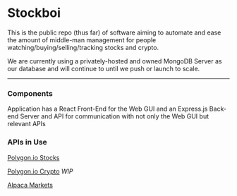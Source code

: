 # Stockboi

This is the public repo (thus far) of software aiming to automate and ease the amount of middle-man management for people watching/buying/selling/tracking stocks and crypto.

We are currently using a privately-hosted and owned MongoDB Server as our database and will continue to until we push or launch to scale. 

---

### Components 

Application has a React Front-End for the Web GUI and an Express.js Back-end Server and API for communication with not only the Web GUI but relevant APIs

### APIs in Use
[Polygon.io Stocks](https://polygon.io/)

[Polygon.io Crypto](https://polygon.io/) *WIP*

[Alpaca Markets](https://alpaca.markets/)



